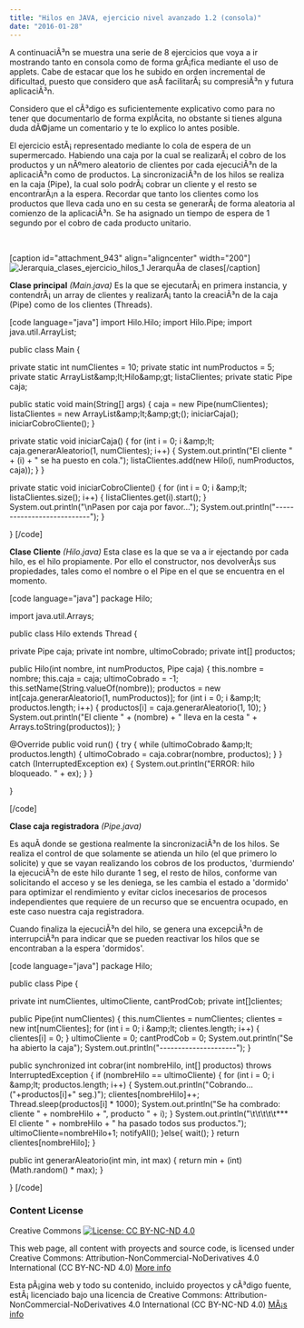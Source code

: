 ```yaml
---
title: "Hilos en JAVA, ejercicio nivel avanzado 1.2 (consola)"
date: "2016-01-28"
---
```


A continuaciÃ³n se muestra una serie de 8 ejercicios que voya a ir mostrando tanto en consola como de forma grÃ¡fica mediante el uso de applets. Cabe de estacar que los he subido en orden incremental de dificultad, puesto que considero que asÃ­ facilitarÃ¡ su compresiÃ³n y futura aplicaciÃ³n.

Considero que el cÃ³digo es suficientemente explicativo como para no tener que documentarlo de forma explÃ­cita, no obstante si tienes alguna duda dÃ©jame un comentario y te lo explico lo antes posible.

El ejercicio estÃ¡ representado mediante lo cola de espera de un supermercado. Habiendo una caja por la cual se realizarÃ¡ el cobro de los productos y un nÃºmero aleatorio de clientes por cada ejecuciÃ³n de la aplicaciÃ³n como de productos. La sincronizaciÃ³n de los hilos se realiza en la caja (Pipe), la cual solo podrÃ¡ cobrar un cliente y el resto se encontrarÃ¡n a la espera. Recordar que tanto los clientes como los productos que lleva cada uno en su cesta se generarÃ¡ de forma aleatoria al comienzo de la aplicaciÃ³n. Se ha asignado un tiempo de espera de 1 segundo por el cobro de cada producto unitario.

 

\[caption id="attachment\_943" align="aligncenter" width="200"\]![Jerarquia_clases_ejercicio_hilos_1](images/Jerarquia_clases_ejercicio_hilos_1.jpg) JerarquÃ­a de clases\[/caption\]

**Clase principal** _(Main.java)_ Es la que se ejecutarÃ¡ en primera instancia, y contendrÃ¡ un array de clientes y realizarÃ¡ tanto la creaciÃ³n de la caja (Pipe) como de los clientes (Threads).

\[code language="java"\] import Hilo.Hilo; import Hilo.Pipe; import java.util.ArrayList;

public class Main {

private static int numClientes = 10; private static int numProductos = 5; private static ArrayList&amp;amp;lt;Hilo&amp;amp;gt; listaClientes; private static Pipe caja;

public static void main(String\[\] args) { caja = new Pipe(numClientes); listaClientes = new ArrayList&amp;amp;lt;&amp;amp;gt;(); iniciarCaja(); iniciarCobroCliente(); }

private static void iniciarCaja() { for (int i = 0; i &amp;amp;lt; caja.generarAleatorio(1, numClientes); i++) { System.out.println("El cliente " + (i) + " se ha puesto en cola."); listaClientes.add(new Hilo(i, numProductos, caja)); } }

private static void iniciarCobroCliente() { for (int i = 0; i &amp;amp;lt; listaClientes.size(); i++) { listaClientes.get(i).start(); } System.out.println("\\nPasen por caja por favor..."); System.out.println("---------------------------"); }

} \[/code\]

**Clase Cliente** _(Hilo.java)_ Esta clase es la que se va a ir ejectando por cada hilo, es el hilo propiamente. Por ello el constructor, nos devolverÃ¡s sus propiedades, tales como el nombre o el Pipe en el que se encuentra en el momento.

\[code language="java"\] package Hilo;

import java.util.Arrays;

public class Hilo extends Thread {

private Pipe caja; private int nombre, ultimoCobrado; private int\[\] productos;

public Hilo(int nombre, int numProductos, Pipe caja) { this.nombre = nombre; this.caja = caja; ultimoCobrado = -1; this.setName(String.valueOf(nombre)); productos = new int\[caja.generarAleatorio(1, numProductos)\]; for (int i = 0; i &amp;amp;lt; productos.length; i++) { productos\[i\] = caja.generarAleatorio(1, 10); } System.out.println("El cliente " + (nombre) + " lleva en la cesta " + Arrays.toString(productos)); }

@Override public void run() { try { while (ultimoCobrado &amp;amp;lt; productos.length) { ultimoCobrado = caja.cobrar(nombre, productos); } } catch (InterruptedException ex) { System.out.println("ERROR: hilo bloqueado. " + ex); } }

}

\[/code\]

**Clase caja registradora** _(Pipe.java)_

Es aquÃ­ donde se gestiona realmente la sincronizaciÃ³n de los hilos. Se realiza el control de que solamente se atienda un hilo (el que primero lo solicite) y que se vayan realizando los cobros de los productos, 'durmiendo' la ejecuciÃ³n de este hilo durante 1 seg, el resto de hilos, conforme van solicitando el acceso y se les deniega, se les cambia el estado a 'dormido' para optimizar el rendimiento y evitar ciclos inecesarios de procesos independientes que requiere de un recurso que se encuentra ocupado, en este caso nuestra caja registradora.

Cuando finaliza la ejecuciÃ³n del hilo, se genera una excepciÃ³n de interrupciÃ³n para indicar que se pueden reactivar los hilos que se encontraban a la espera 'dormidos'.

\[code language="java"\] package Hilo;

public class Pipe {

private int numClientes, ultimoCliente, cantProdCob; private int\[\]clientes;

public Pipe(int numClientes) { this.numClientes = numClientes; clientes = new int\[numClientes\]; for (int i = 0; i &amp;amp;lt; clientes.length; i++) { clientes\[i\] = 0; } ultimoCliente = 0; cantProdCob = 0; System.out.println("Se ha abierto la caja"); System.out.println("---------------------"); }

public synchronized int cobrar(int nombreHilo, int\[\] productos) throws InterruptedException { if (nombreHilo == ultimoCliente) { for (int i = 0; i &amp;amp;lt; productos.length; i++) { System.out.println("Cobrando...("+productos\[i\]+" seg.)"); clientes\[nombreHilo\]++; Thread.sleep(productos\[i\] \* 1000); System.out.println("Se ha combrado: cliente " + nombreHilo + ", producto " + i); } System.out.println("\\t\\t\\t\\t\\t\*\*\* El cliente " + nombreHilo + " ha pasado todos sus productos."); ultimoCliente=nombreHilo+1; notifyAll(); }else{ wait(); } return clientes\[nombreHilo\]; }

public int generarAleatorio(int min, int max) { return min + (int) (Math.random() \* max); }

} \[/code\]

### Content License

Creative Commons [![License: CC BY-NC-ND 4.0](images/88x31.png)](https://creativecommons.org/licenses/by-nc-nd/4.0/)

This web page, all content with proyects and source code, is licensed under Creative Commons: Attribution-NonCommercial-NoDerivatives 4.0 International (CC BY-NC-ND 4.0) [More info](https://creativecommons.org/licenses/by-nc-nd/4.0/)

Esta pÃ¡gina web y todo su contenido, incluido proyectos y cÃ³digo fuente, estÃ¡ licenciado bajo una licencia de Creative Commons: Attribution-NonCommercial-NoDerivatives 4.0 International (CC BY-NC-ND 4.0) [MÃ¡s info](https://creativecommons.org/licenses/by-nc-nd/4.0/deed.es)
